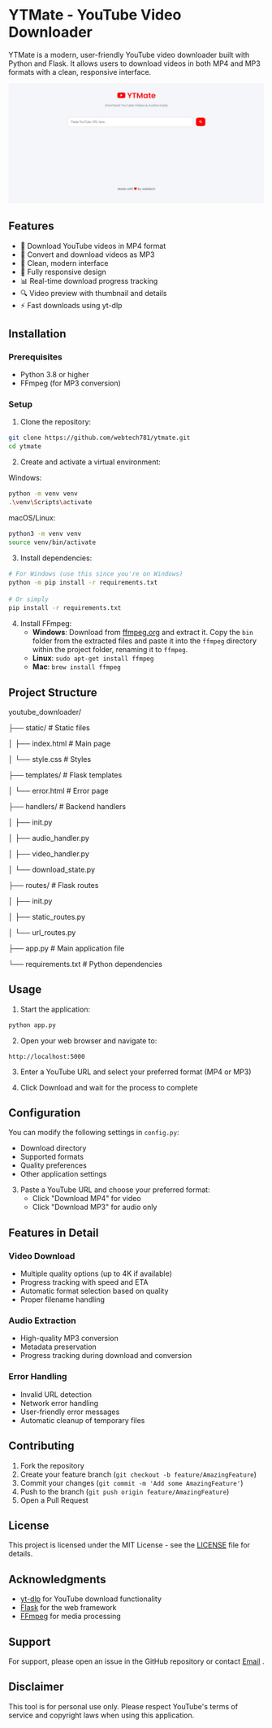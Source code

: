 # YTMate - YouTube Video Downloader

YTMate is a modern, user-friendly YouTube video downloader built with Python and Flask. It allows users to download videos in both MP4 and MP3 formats with a clean, responsive interface.

![YTMate Screenshot](/img/screenshot.png)

## Features

- 🎥 Download YouTube videos in MP4 format
- 🎵 Convert and download videos as MP3
- 🎨 Clean, modern interface
- 📱 Fully responsive design
- 📊 Real-time download progress tracking
- 🔍 Video preview with thumbnail and details
- ⚡ Fast downloads using yt-dlp

## Installation

### Prerequisites
- Python 3.8 or higher
- FFmpeg (for MP3 conversion)

### Setup

1. Clone the repository:

```bash
git clone https://github.com/webtech781/ytmate.git
cd ytmate
```

2. Create and activate a virtual environment:

Windows:
```bash
python -m venv venv
.\venv\Scripts\activate
```

macOS/Linux:
```bash
python3 -m venv venv
source venv/bin/activate
```

3. Install dependencies:

```bash
# For Windows (use this since you're on Windows)
python -m pip install -r requirements.txt

# Or simply
pip install -r requirements.txt
```



4. Install FFmpeg:
   - **Windows**: Download from [ffmpeg.org](https://github.com/BtbN/FFmpeg-Builds/releases/download/latest/ffmpeg-master-latest-win64-gpl.zip) and extract it. Copy the `bin` folder from the extracted files and paste it into the `ffmpeg` directory within the project folder, renaming it to `ffmpeg`.
   - **Linux**: `sudo apt-get install ffmpeg`
   - **Mac**: `brew install ffmpeg`

## Project Structure

youtube_downloader/

├── static/ # Static files

│ ├── index.html # Main page

│ └── style.css # Styles

├── templates/ # Flask templates

│ └── error.html # Error page

├── handlers/ # Backend handlers

│ ├── init.py

│ ├── audio_handler.py

│ ├── video_handler.py

│ └── download_state.py

├── routes/ # Flask routes

│ ├── init.py

│ ├── static_routes.py

│ └── url_routes.py

├── app.py # Main application file

└── requirements.txt # Python dependencies

## Usage

1. Start the application:

```bash
python app.py
```

2. Open your web browser and navigate to:

```
http://localhost:5000
```


3. Enter a YouTube URL and select your preferred format (MP4 or MP3)

4. Click Download and wait for the process to complete

## Configuration

You can modify the following settings in `config.py`:
- Download directory
- Supported formats
- Quality preferences
- Other application settings


3. Paste a YouTube URL and choose your preferred format:
   - Click "Download MP4" for video
   - Click "Download MP3" for audio only

## Features in Detail

### Video Download
- Multiple quality options (up to 4K if available)
- Progress tracking with speed and ETA
- Automatic format selection based on quality
- Proper filename handling

### Audio Extraction
- High-quality MP3 conversion
- Metadata preservation
- Progress tracking during download and conversion

### Error Handling
- Invalid URL detection
- Network error handling
- User-friendly error messages
- Automatic cleanup of temporary files

## Contributing

1. Fork the repository
2. Create your feature branch (`git checkout -b feature/AmazingFeature`)
3. Commit your changes (`git commit -m 'Add some AmazingFeature'`)
4. Push to the branch (`git push origin feature/AmazingFeature`)
5. Open a Pull Request

## License

This project is licensed under the MIT License - see the [LICENSE](LICENSE) file for details.

## Acknowledgments

- [yt-dlp](https://github.com/yt-dlp/yt-dlp) for YouTube download functionality
- [Flask](https://flask.palletsprojects.com/) for the web framework
- [FFmpeg](https://ffmpeg.org/) for media processing

## Support

For support, please open an issue in the GitHub repository or contact [Email](vamsikrishna781@proton.me) .

## Disclaimer

This tool is for personal use only. Please respect YouTube's terms of service and copyright laws when using this application.
